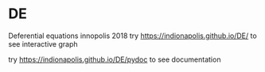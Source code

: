 # DE
Deferential equations innopolis 2018
try https://indionapolis.github.io/DE/ to see interactive graph

try https://indionapolis.github.io/DE/pydoc to see documentation

